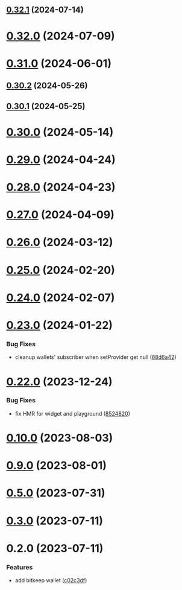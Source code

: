 ## [0.32.1](https://github.com/rango-exchange/rango-client/compare/provider-bitget@0.32.0...provider-bitget@0.32.1) (2024-07-14)



# [0.32.0](https://github.com/rango-exchange/rango-client/compare/provider-bitget@0.30.2...provider-bitget@0.32.0) (2024-07-09)



# [0.31.0](https://github.com/rango-exchange/rango-client/compare/provider-bitget@0.30.2...provider-bitget@0.31.0) (2024-06-01)



## [0.30.2](https://github.com/rango-exchange/rango-client/compare/provider-bitget@0.30.1...provider-bitget@0.30.2) (2024-05-26)



## [0.30.1](https://github.com/rango-exchange/rango-client/compare/provider-bitget@0.30.0...provider-bitget@0.30.1) (2024-05-25)



# [0.30.0](https://github.com/rango-exchange/rango-client/compare/provider-bitget@0.29.0...provider-bitget@0.30.0) (2024-05-14)



# [0.29.0](https://github.com/rango-exchange/rango-client/compare/provider-bitget@0.28.0...provider-bitget@0.29.0) (2024-04-24)



# [0.28.0](https://github.com/rango-exchange/rango-client/compare/provider-bitget@0.27.0...provider-bitget@0.28.0) (2024-04-23)



# [0.27.0](https://github.com/rango-exchange/rango-client/compare/provider-bitget@0.26.0...provider-bitget@0.27.0) (2024-04-09)



# [0.26.0](https://github.com/rango-exchange/rango-client/compare/provider-bitget@0.25.0...provider-bitget@0.26.0) (2024-03-12)



# [0.25.0](https://github.com/rango-exchange/rango-client/compare/provider-bitget@0.24.0...provider-bitget@0.25.0) (2024-02-20)



# [0.24.0](https://github.com/rango-exchange/rango-client/compare/provider-bitget@0.23.0...provider-bitget@0.24.0) (2024-02-07)



# [0.23.0](https://github.com/rango-exchange/rango-client/compare/provider-bitget@0.22.0...provider-bitget@0.23.0) (2024-01-22)


### Bug Fixes

* cleanup wallets' subscriber when setProvider get null ([88d6a42](https://github.com/rango-exchange/rango-client/commit/88d6a423c49b34b3d9ff567e22df36c3b009bb76))



# [0.22.0](https://github.com/rango-exchange/rango-client/compare/provider-bitget@0.20.0...provider-bitget@0.22.0) (2023-12-24)


### Bug Fixes

* fix HMR for widget and playground ([8524820](https://github.com/rango-exchange/rango-client/commit/8524820f10cf0b8921f3db0c4f620ff98daa4103))



# [0.10.0](https://github.com/rango-exchange/rango-client/compare/provider-bitkeep@0.9.0...provider-bitkeep@0.10.0) (2023-08-03)



# [0.9.0](https://github.com/rango-exchange/rango-client/compare/provider-bitkeep@0.8.0...provider-bitkeep@0.9.0) (2023-08-01)



# [0.5.0](https://github.com/rango-exchange/rango-client/compare/provider-bitkeep@0.4.0...provider-bitkeep@0.5.0) (2023-07-31)



# [0.3.0](https://github.com/rango-exchange/rango-client/compare/provider-bitkeep@0.2.0...provider-bitkeep@0.3.0) (2023-07-11)



# 0.2.0 (2023-07-11)


### Features

* add bitkeep wallet ([c02c3df](https://github.com/rango-exchange/rango-client/commit/c02c3dfd236070295eada74aeb97514f8dacd0ed))



